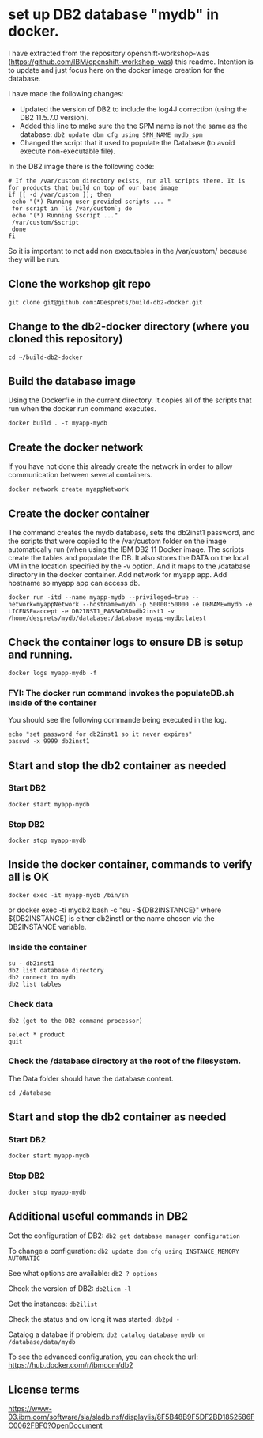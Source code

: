# set up DB2 database "mydb" in docker.
I have extracted from the repository openshift-workshop-was (https://github.com/IBM/openshift-workshop-was) this readme. Intention is to update and just focus here on the docker image creation for the database.

I have made the following changes:
* Updated the version of DB2 to include the log4J correction (using the DB2 11.5.7.0 version).
* Added this line to make sure the the SPM name is not the same as the database:  `db2 update dbm cfg using SPM_NAME mydb_spm`
* Changed the script that it used to populate the Database (to avoid execute non-executable file).


In the DB2 image there is the following code:

```
# If the /var/custom directory exists, run all scripts there. It is for products that build on top of our base image
if [[ -d /var/custom ]]; then
 echo "(*) Running user-provided scripts ... "
 for script in `ls /var/custom`; do
 echo "(*) Running $script ..."
 /var/custom/$script
 done
fi
```

So it is important to not add non executables in the /var/custom/ because they will be run.


## Clone the workshop git repo
```
git clone git@github.com:ADesprets/build-db2-docker.git
```

## Change to the db2-docker directory (where you cloned this repository)
```
cd ~/build-db2-docker
```

## Build the database image 

Using the Dockerfile in the current directory. It copies all of the scripts that run when the docker run command executes.

```
docker build . -t myapp-mydb
```

## Create the docker network
If you have not done this already create the network in order to allow communication between several containers.
```
docker network create myappNetwork
```

## Create the docker container

The command creates the mydb database, sets the db2inst1 password, and the scripts that were copied to the /var/custom folder on the image automatically run (when using the IBM DB2 11 Docker image. The scripts create the tables and populate the DB. It also stores the DATA on the local VM in the location specified by the -v option. And it maps to the /database directory in the docker container. Add network for myapp app. Add hostname so myapp app can access db.

```
docker run -itd --name myapp-mydb --privileged=true --network=myappNetwork --hostname=mydb -p 50000:50000 -e DBNAME=mydb -e LICENSE=accept -e DB2INST1_PASSWORD=db2inst1 -v /home/desprets/mydb/database:/database myapp-mydb:latest
```

## Check the container logs to ensure DB is setup and running. 

```
docker logs myapp-mydb -f
```

### FYI: The docker run command invokes the populateDB.sh inside of the container
You should see the following commande being executed in the log.
 
```
echo "set password for db2inst1 so it never expires"
passwd -x 9999 db2inst1
```
 
## Start and stop the db2 container as needed 

### Start DB2
```
docker start myapp-mydb
```

### Stop DB2
```
docker stop myapp-mydb
```

## Inside the docker container, commands to verify all is OK 
```
docker exec -it myapp-mydb /bin/sh
```
or 
docker exec -ti mydb2 bash -c "su - ${DB2INSTANCE}" where ${DB2INSTANCE} is either db2inst1 or the name chosen via the DB2INSTANCE variable.


### Inside the container 
```
su - db2inst1
db2 list database directory
db2 connect to mydb
db2 list tables
```

### Check data
```
db2 (get to the DB2 command processor) 

select * product
quit
```

### Check the /database directory at the root of the filesystem. 

The Data folder should have the database content. 
```
cd /database
```

## Start and stop the db2 container as needed 

### Start DB2
```
docker start myapp-mydb
```

### Stop DB2
```
docker stop myapp-mydb
```

## Additional useful commands in DB2

Get the configuration of DB2: `db2 get database manager configuration`

To change a configuration: `db2 update dbm cfg using INSTANCE_MEMORY AUTOMATIC`

See what options are available: `db2 ? options`

Check the version of DB2: `db2licm -l`

Get the instances: `db2ilist`

Check the status and ow long it was started: `db2pd -`

Catalog a databae if problem: `db2 catalog database mydb on /database/data/mydb`

To see the advanced configuration, you can check the url: https://hub.docker.com/r/ibmcom/db2

## License terms
https://www-03.ibm.com/software/sla/sladb.nsf/displaylis/8F5B48B9F5DF2BD1852586FC0062FBF0?OpenDocument